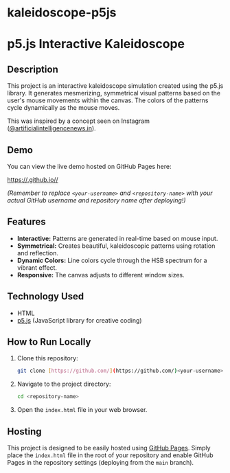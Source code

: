 # kaleidoscope-p5js

# p5.js Interactive Kaleidoscope

## Description

This project is an interactive kaleidoscope simulation created using the p5.js library. It generates mesmerizing, symmetrical visual patterns based on the user's mouse movements within the canvas. The colors of the patterns cycle dynamically as the mouse moves.

This was inspired by a concept seen on Instagram ([@artificialintelligencenews.in](https://www.instagram.com/artificialintelligencenews.in/)).

## Demo

You can view the live demo hosted on GitHub Pages here:

[https://<your-username>.github.io/<repository-name>/](https://<your-username>.github.io/<repository-name>/)

*(Remember to replace `<your-username>` and `<repository-name>` with your actual GitHub username and repository name after deploying!)*

## Features

* **Interactive:** Patterns are generated in real-time based on mouse input.
* **Symmetrical:** Creates beautiful, kaleidoscopic patterns using rotation and reflection.
* **Dynamic Colors:** Line colors cycle through the HSB spectrum for a vibrant effect.
* **Responsive:** The canvas adjusts to different window sizes.

## Technology Used

* HTML
* [p5.js](https://p5js.org/) (JavaScript library for creative coding)

## How to Run Locally

1.  Clone this repository:
    ```bash
    git clone [https://github.com/](https://github.com/)<your-username>/<repository-name>.git
    ```
2.  Navigate to the project directory:
    ```bash
    cd <repository-name>
    ```
3.  Open the `index.html` file in your web browser.

## Hosting

This project is designed to be easily hosted using [GitHub Pages](https://pages.github.com/). Simply place the `index.html` file in the root of your repository and enable GitHub Pages in the repository settings (deploying from the `main` branch).

